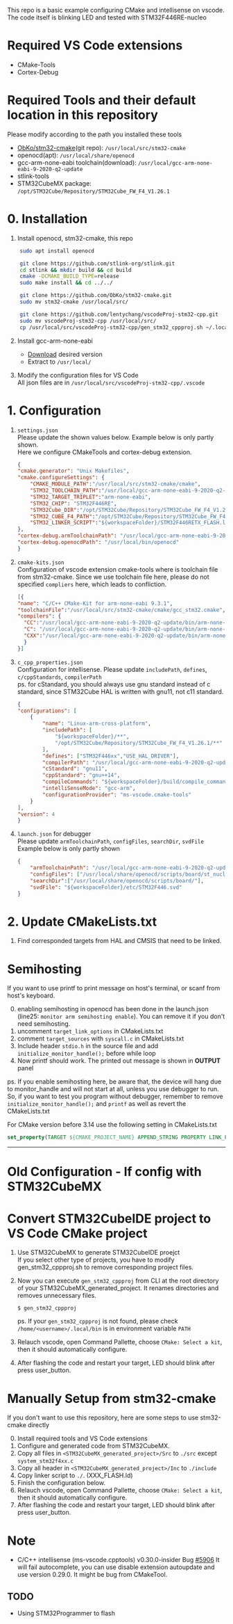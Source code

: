 This repo is a basic example configuring CMake and intellisense on vscode. The code itself is blinking LED and tested with STM32F446RE-nucleo

# Required VS Code extensions
- CMake-Tools
- Cortex-Debug

# Required Tools and their default location in this repository  
Please modify according to the path you installed these tools
-  [ObKo/stm32-cmake](https://github.com/ObKo/stm32-cmake.git)(git repo): `/usr/local/src/stm32-cmake`
- openocd(apt): `/usr/local/share/openocd`
- gcc-arm-none-eabi toolchain(download): `/usr/local/gcc-arm-none-eabi-9-2020-q2-update`
- stlink-tools
- STM32CubeMX package: `/opt/STM32Cube/Repository/STM32Cube_FW_F4_V1.26.1`


# 0. Installation
1. Install openocd, stm32-cmake, this repo
```bash
    sudo apt install openocd

    git clone https://github.com/stlink-org/stlink.git
    cd stlink && mkdir build && cd build
    cmake -DCMAKE_BUILD_TYPE=release
    sudo make install && cd ../../

    git clone https://github.com/ObKo/stm32-cmake.git
    sudo mv stm32-cmake /usr/local/src/

    git clone https://github.com/lentychang/vscodeProj-stm32-cpp.git
    sudo mv vscodeProj-stm32-cpp /usr/local/src/
    cp /usr/local/src/vscodeProj-stm32-cpp/gen_stm32_cppproj.sh ~/.local/bin/gen_stm32_cppproj  
```
2. Install gcc-arm-none-eabi  
    - [Download](https://developer.arm.com/tools-and-software/open-source-software/developer-tools/gnu-toolchain/gnu-rm/downloads) desired version  
    - Extract to `/usr/local/`  

3. Modify the configuration files for VS Code  
    All json files are in `/usr/local/src/vscodeProj-stm32-cpp/.vscode`


# 1. Configuration
1. `settings.json`    
    Please update the shown values below. Example below is only partly shown.    
    Here we configure CMakeTools and cortex-debug extension.     
    ```json
    {
    "cmake.generator": "Unix Makefiles",
    "cmake.configureSettings": {
        "CMAKE_MODULE_PATH":"/usr/local/src/stm32-cmake/cmake",
        "STM32_TOOLCHAIN_PATH":"/usr/local/gcc-arm-none-eabi-9-2020-q2-update",
        "STM32_TARGET_TRIPLET":"arm-none-eabi",
        "STM32_CHIP": "STM32F446RE",
        "STM32Cube_DIR":"/opt/STM32Cube/Repository/STM32Cube_FW_F4_V1.26.1",
        "STM32_CUBE_F4_PATH":"/opt/STM32Cube/Repository/STM32Cube_FW_F4_V1.26.1",
        "STM32_LINKER_SCRIPT":"${workspaceFolder}/STM32F446RETX_FLASH.ld"
    },
    "cortex-debug.armToolchainPath": "/usr/local/gcc-arm-none-eabi-9-2020-q2-update/bin",
    "cortex-debug.openocdPath": "/usr/local/bin/openocd"
    }
    ```  
2. `cmake-kits.json`  
    Configuration of vscode extension cmake-tools where is toolchain file from stm32-cmake. Since we use toolchain file here, please do not specified `compliers` here, which leads to confliction.  
    ```json  
    [{
    "name": "C/C++ CMake-Kit for arm-none-eabi 9.3.1",
    "toolchainFile":"/usr/local/src/stm32-cmake/cmake/gcc_stm32.cmake",
    "compilers": {      
      "CC":"/usr/local/gcc-arm-none-eabi-9-2020-q2-update/bin/arm-none-eabi-gcc-9.3.1",
      "C": "/usr/local/gcc-arm-none-eabi-9-2020-q2-update/bin/arm-none-eabi-gcc-9.3.1",
      "CXX":"/usr/local/gcc-arm-none-eabi-9-2020-q2-update/bin/arm-none-eabi-g++"
      }
    }]  
    ```   
    
3. `c_cpp_properties.json`   
    Configuration for intellisense. Please update `includePath`, `defines`, `c/cppStandards`, `compilerPath`  
    ps. for cStandard, you should always use gnu standard instead of  c standard, since STM32Cube HAL is written with gnu11, not c11 standard.
    ```json  
    {
    "configurations": [
        {
            "name": "Linux-arm-cross-platform",
            "includePath": [
                "${workspaceFolder}/**",
                "/opt/STM32Cube/Repository/STM32Cube_FW_F4_V1.26.1/**"
            ],
            "defines": ["STM32F446xx","USE_HAL_DRIVER"],
            "compilerPath": "/usr/local/gcc-arm-none-eabi-9-2020-q2-update/bin/arm-none-eabi-g++",
            "cStandard": "gnu11",
            "cppStandard": "gnu++14",
            "compileCommands": "${workspaceFolder}/build/compile_commands.json",
            "intelliSenseMode": "gcc-arm",
            "configurationProvider": "ms-vscode.cmake-tools"
        }
    ],
    "version": 4
    }
    ```

4. `launch.json` for debugger   
    Please update `armToolchainPath`, `configFiles`, `searchDir`, `svdFile`  
    Example below is only partly shown  
    ```json  
    {
        "armToolchainPath": "/usr/local/gcc-arm-none-eabi-9-2020-q2-update/bin",
        "configFiles": ["/usr/local/share/openocd/scripts/board/st_nucleo_f4.cfg"],
        "searchDir":["/usr/local/share/openocd/scripts/board/"],
        "svdFile": "${workspaceFolder}/etc/STM32F446.svd"
    }
    ```

# 2. Update CMakeLists.txt
1. Find corresponded targets from HAL and CMSIS that need to be linked.

# Semihosting  
If you want to use printf to print message on host's terminal, or scanf from host's keyboard.  
   
0. enabling semihosting in openocd has been done in the launch.json (line25: `monitor arm semihosting enable`).  You can remove it if you don't need semihosting.  
1. uncomment `target_link_options` in CMakeLists.txt 
2. comment  `target_sources` with `syscall.c` in CMakeLists.txt 
3. Include header `stdio.h` in the source file and add `initialize_monitor_handle();` before while loop
4. Now printf should work. The printed out message is shown in **OUTPUT** panel  
  
ps. If you enable semihosting here, be aware that, the device will hang due to monitor_handle and will not start at all, unless you use debugger to run. So, if you want to test you program without debugger, remember to remove `initialize_monitor_handle();` and `printf` as well as revert the CMakeLists.txt

For CMake version before 3.14 use the following setting in CMakeLists.txt  
```CMake   
set_property(TARGET ${CMAKE_PROJECT_NAME} APPEND_STRING PROPERTY LINK_FLAGS " -specs=rdimon.specs -lc -lrdimon")  
```  

---
# Old Configuration - If config with STM32CubeMX
# Convert STM32CubeIDE project to VS Code CMake project
1. Use STM32CubeMX to generate STM32CubeIDE proejct  
    If you select other type of projects, you have to modify gen_stm32_cppproj.sh to remove corresponding project files.
2. Now you can execute `gen_stm32_cppproj` from CLI at the root directory of your STM32CubeMX_generated_project. It renames directories and removes unnecessary files.
    ```
    $ gen_stm32_cppproj
    ```
    ps. If your `gen_stm32_cppproj` is not found, please check `/home/<username>/.local/bin` is in environment variable `PATH`

3. Relauch vscode, open Command Pallette, choose `CMake: Select a kit`, then it should automatically configure.
4. After flashing the code and restart your target, LED should blink after press user_button.

# Manually Setup from stm32-cmake   
If you don't want to use this repository, here are some steps to use stm32-cmake directly   

0. Install required tools and VS Code extensions  
1. Configure and generated code from STM32CubeMX.  
2. Copy all files in `<STM32CubeMX_generated_project>/Src` to `./src` except `system_stm32f4xx.c`  
3. Copy all header in `<STM32CubeMX_generated_project>/Inc` to `./include`  
4. Copy linker script to `./`. (XXX_FLASH.ld)
5. Finish the configuration below.
6. Relauch vscode, open Command Pallette, choose `CMake: Select a kit`, then it should automatically configure.
7. After flashing the code and restart your target, LED should blink after press user_button.

# Note  
- C/C++ intellisense (ms-vscode.cpptools) v0.30.0-insider Bug [#5906](https://github.com/microsoft/vscode-cpptools/issues/5906)
    It will fail autocomplete, you can use disable extension autoupdate and use version 0.29.0. It might be bug from CMakeTool.

## TODO
- Using STM32Programmer to flash
